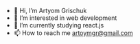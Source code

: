 - 👋 Hi, I’m Artyom Grischuk
- 👀 I’m interested in web development
- 🌱 I’m currently studying react.js
- 📫 How to reach me artoymgr@gmail.com

<!---
artyomgr-dev/artyomgr-dev is a ✨ special ✨ repository because its `README.md` (this file) appears on your GitHub profile.
You can click the Preview link to take a look at your changes.
--->
